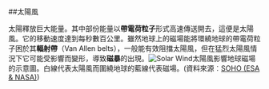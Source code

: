 ##太陽風

太陽釋放巨大能量。其中部份能量以**帶電荷粒子**形式高速傳送開去，這便是太陽風。它的移動速度達到每秒數百公里。雖然地球上的磁場能將環繞地球的帶電荷粒子困於其**輻射帶**（Van Allen belts），一般能有效阻擋太陽風，但在猛烈太陽風情況下它可能受影響而變形，導致**磁暴**的出現。![Solar Wind](https://lh3.googleusercontent.com/PBd-XbQswXZtc_HUMYo8GL8KOBR6p-ojgc8QnXP0wLXsWQSq5k_WoKwmHz24xphDy5MqsvwVEg200Y6s4c1GcQPR_0EETIRtUAaQtluCsYXTq4c6mHkwok0wotLvcp4vomAUEiyP)太陽風影響地球磁場的示意圖。白線代表太陽風而圍繞地球的藍線代表磁場。(資料來源︰[SOHO (ESA & NASA)](http://sohowww.nascom.nasa.gov/))


